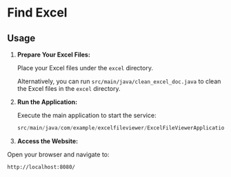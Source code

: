 # Find Excel

## Usage

1. **Prepare Your Excel Files:**

   Place your Excel files under the `excel` directory.

   Alternatively, you can run `src/main/java/clean_excel_doc.java` to clean the Excel files in the `excel` directory.

2. **Run the Application:**

   Execute the main application to start the service:

   ```java
   src/main/java/com/example/excelfileviewer/ExcelFileViewerApplication.java


3. **Access the Website:**

Open your browser and navigate to:

 ```
http://localhost:8080/

